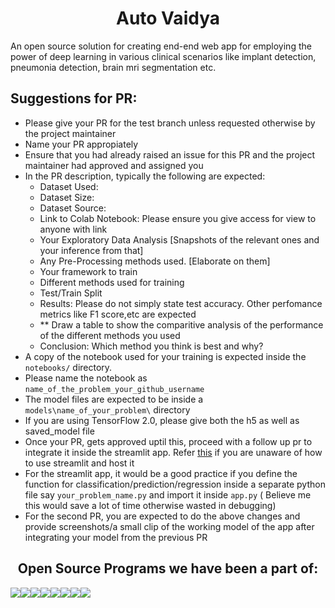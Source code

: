 <h1 align = "center">Auto Vaidya</h1>

An open source solution for creating end-end web app for employing the power of deep learning in various clinical scenarios like implant detection, pneumonia detection, brain mri segmentation etc.

## Suggestions for PR:

- Please give your PR for the test branch unless requested otherwise by the project maintainer
- Name your PR appropiately
- Ensure that you had already raised an issue for this PR and the project maintainer had approved and assigned you
- In the PR description, typically the following are expected:
    - Dataset Used:
    - Dataset Size:
    - Dataset Source:
    - Link to Colab Notebook: Please ensure you give access for view to anyone with link
    - Your Exploratory Data Analysis [Snapshots of the relevant ones and your inference from that]
    - Any Pre-Processing methods used. [Elaborate on them]
    - Your framework to train
    - Different methods used for training
    - Test/Train Split
    - Results: Please do not simply state test accuracy. Other perfomance metrics like F1 score,etc are expected
    - ** Draw a table to show the comparitive analysis of the performance of the different methods you used
    - Conclusion: Which method you think is best and why?
- A copy of the notebook used for your training is expected inside the ``notebooks/`` directory.
- Please name the notebook as ```name_of_the_problem_your_github_username```
- The model files are expected to be inside a ```models\name_of_your_problem\``` directory
- If you are using TensorFlow 2.0, please give both the h5 as well as saved_model file
- Once your PR, gets approved uptil this, proceed with a follow up pr to integrate it inside the streamlit app. Refer [this](https://github.com/smaranjitghose/img_ai_app_boilerplate) if you are unaware of how to use streamlit and host it
- For the streamlit app, it would be a good practice if you define the function for classification/prediction/regression inside a separate python file say ```your_problem_name.py``` and import it inside ```app.py``` ( Believe me this would save a lot of time otherwise wasted in debugging)
- For the second PR, you are expected to do the above changes and provide screenshots/a small clip of the working model of the app after integrating your model from the previous PR


<h2 align="center"><b>Open Source Programs we have been a part of:</b></h2>


[![](https://sourcerer.io/fame/smaranjitghose/smaranjitghose/auto_vaidya/images/0)](https://sourcerer.io/fame/smaranjitghose/smaranjitghose/auto_vaidya/links/0)[![](https://sourcerer.io/fame/smaranjitghose/smaranjitghose/auto_vaidya/images/1)](https://sourcerer.io/fame/smaranjitghose/smaranjitghose/auto_vaidya/links/1)[![](https://sourcerer.io/fame/smaranjitghose/smaranjitghose/auto_vaidya/images/2)](https://sourcerer.io/fame/smaranjitghose/smaranjitghose/auto_vaidya/links/2)[![](https://sourcerer.io/fame/smaranjitghose/smaranjitghose/auto_vaidya/images/3)](https://sourcerer.io/fame/smaranjitghose/smaranjitghose/auto_vaidya/links/3)[![](https://sourcerer.io/fame/smaranjitghose/smaranjitghose/auto_vaidya/images/4)](https://sourcerer.io/fame/smaranjitghose/smaranjitghose/auto_vaidya/links/4)[![](https://sourcerer.io/fame/smaranjitghose/smaranjitghose/auto_vaidya/images/5)](https://sourcerer.io/fame/smaranjitghose/smaranjitghose/auto_vaidya/links/5)[![](https://sourcerer.io/fame/smaranjitghose/smaranjitghose/auto_vaidya/images/6)](https://sourcerer.io/fame/smaranjitghose/smaranjitghose/auto_vaidya/links/6)[![](https://sourcerer.io/fame/smaranjitghose/smaranjitghose/auto_vaidya/images/7)](https://sourcerer.io/fame/smaranjitghose/smaranjitghose/auto_vaidya/links/7)
